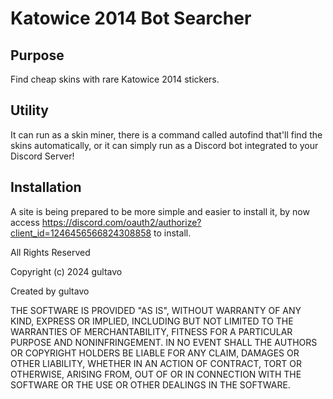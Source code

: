 # Katowice 2014 Bot Searcher

## Purpose
Find cheap skins with rare Katowice 2014 stickers.

## Utility
It can run as a skin miner, there is a command called autofind that'll find the skins automatically, or it can simply
run as a Discord bot integrated to your Discord Server!

## Installation
A site is being prepared to be more simple and easier to install it, by now access https://discord.com/oauth2/authorize?client_id=1246456566824308858 to install.




All Rights Reserved

Copyright (c) 2024 gultavo

Created by gultavo

THE SOFTWARE IS PROVIDED "AS IS", WITHOUT WARRANTY OF ANY KIND, EXPRESS OR
IMPLIED, INCLUDING BUT NOT LIMITED TO THE WARRANTIES OF MERCHANTABILITY,
FITNESS FOR A PARTICULAR PURPOSE AND NONINFRINGEMENT. IN NO EVENT SHALL THE
AUTHORS OR COPYRIGHT HOLDERS BE LIABLE FOR ANY CLAIM, DAMAGES OR OTHER
LIABILITY, WHETHER IN AN ACTION OF CONTRACT, TORT OR OTHERWISE, ARISING FROM,
OUT OF OR IN CONNECTION WITH THE SOFTWARE OR THE USE OR OTHER DEALINGS IN
THE SOFTWARE.
